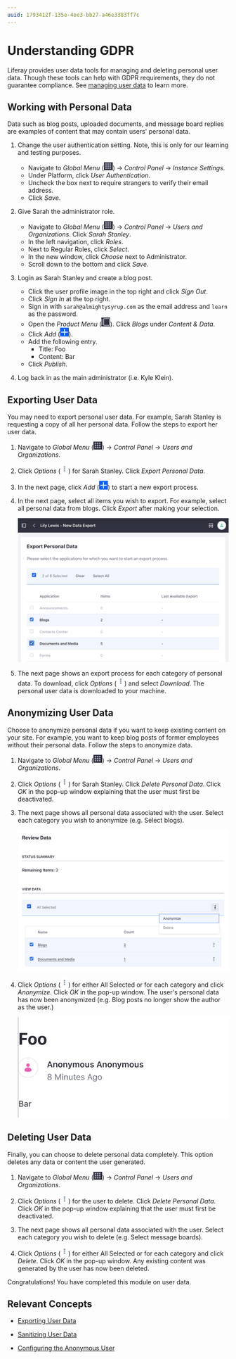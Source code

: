 ```yaml
---
uuid: 1793412f-135e-4ee3-bb27-a46e3383ff7c
---
```

# Understanding GDPR

Liferay provides user data tools for managing and deleting personal user data. Though these tools can help with GDPR requirements, they do not guarantee compliance. See [managing user data](https://learn.liferay.com/w/dxp/users-and-permissions/managing-user-data) to learn more.

## Working with Personal Data

Data such as blog posts, uploaded documents, and message board replies are examples of content that may contain users' personal data. 

<!-- I don't think this example is "real world" enough. If Sarah Stanley is an employee of the company, anything she posts is owned by the company. It's not her data. Plus, if Sarah is an administrator, she can export it herself. :-) The example should be for a user of the public website. -Rich -->

1. Change the user authentication setting. Note, this is only for our learning and testing purposes.

   * Navigate to _Global Menu_ (![Global Menu](../../images/icon-applications-menu.png)) &rarr; _Control Panel_ &rarr; _Instance Settings_.
   * Under Platform, click _User Authentication_.
   * Uncheck the box next to require strangers to verify their email address.
   * Click _Save_.

1. Give Sarah the administrator role.

   * Navigate to _Global Menu_ (![Global Menu](../../images/icon-applications-menu.png)) &rarr; _Control Panel_ &rarr; _Users and Organizations_. Click _Sarah Stanley_.
   * In the left navigation, click _Roles_.
   * Next to Regular Roles, click _Select_.
   * In the new window, click _Choose_ next to Administrator.
   * Scroll down to the bottom and click _Save_.

1. Login as Sarah Stanley and create a blog post.

   * Click the user profile image in the top right and click _Sign Out_.
   * Click _Sign In_ at the top right.
   * Sign in with `sarah@almightysyrup.com` as the email address and `learn` as the password.
   * Open the _Product Menu_ (![Product Menu](../../images/icon-product-menu.png)). Click _Blogs_ under _Content & Data_.
   * Click _Add_ (![Add icon](../../images/icon-add.png)).
   * Add the following entry. 
     * Title: Foo
     * Content: Bar 
   * Click _Publish_.

1. Log back in as the main administrator (i.e. Kyle Klein).

## Exporting User Data

You may need to export personal user data. For example, Sarah Stanley is requesting a copy of all her personal data. Follow the steps to export her user data.

1. Navigate to _Global Menu_ (![Global Menu](../../images/icon-applications-menu.png)) &rarr; _Control Panel_ &rarr; _Users and Organizations_.

1. Click _Options_ (![Options icon](../../images/icon-actions.png)) for Sarah Stanley. Click _Export Personal Data_.

1. In the next page, click _Add_ (![Add icon](../../images/icon-add.png)) to start a new export process.

1. In the next page, select all items you wish to export. For example, select all personal data from blogs. Click _Export_ after making your selection.

   ![Select the items you wish to export.](./understanding-gdpr/images/01.png)

1. The next page shows an export process for each category of personal data. To download, click _Options_ (![Options icon](../../images/icon-actions.png)) and select _Download_. The personal user data is downloaded to your machine.

<!-- Not sure we're done here. What format is the data in? How can you read it? -Rich --> 

## Anonymizing User Data

Choose to anonymize personal data if you want to keep existing content on your site. For example, you want to keep blog posts of former employees without their personal data. Follow the steps to anonymize data.

1. Navigate to _Global Menu_ (![Global Menu](../../images/icon-applications-menu.png)) &rarr; _Control Panel_ &rarr; _Users and Organizations_.

1. Click _Options_ (![Options icon](../../images/icon-actions.png)) for Sarah Stanley. Click _Delete Personal Data_. Click _OK_ in the pop-up window explaining that the user must first be deactivated.

1. The next page shows all personal data associated with the user. Select each category you wish to anonymize (e.g. Select blogs).

   ![Select each category of data to anonymize.](./understanding-gdpr/images/02.png)

1. Click _Options_ (![Options icon](../../images/icon-actions.png)) for either All Selected or for each category and click _Anonymize_. Click _OK_ in the pop-up window. The user's personal data has now been anonymized (e.g. Blog posts no longer show the author as the user.)

   ![Blog postings show anonymous author.](./understanding-gdpr/images/03.png)

## Deleting User Data

Finally, you can choose to delete personal data completely. This option deletes any data or content the user generated.

1. Navigate to _Global Menu_ (![Global Menu](../../images/icon-applications-menu.png)) &rarr; _Control Panel_ &rarr; _Users and Organizations_.

1. Click _Options_ (![Options icon](../../images/icon-actions.png)) for the user to delete. Click _Delete Personal Data_. Click _OK_ in the pop-up window explaining that the user must first be deactivated.

1. The next page shows all personal data associated with the user. Select each category you wish to delete (e.g. Select message boards).

1. Click _Options_ (![Options icon](../../images/icon-actions.png)) for either All Selected or for each category and click _Delete_. Click _OK_ in the pop-up window. Any existing content was generated by the user has now been deleted.

Congratulations! You have completed this module on user data.

## Relevant Concepts

- [Exporting User Data](https://learn.liferay.com/en/w/dxp/users-and-permissions/managing-user-data/exporting-user-data)

- [Sanitizing User Data](https://learn.liferay.com/en/w/dxp/users-and-permissions/managing-user-data/sanitizing-user-data)

- [Configuring the Anonymous User](https://learn.liferay.com/en/w/dxp/users-and-permissions/managing-user-data/configuring-the-anonymous-user)
